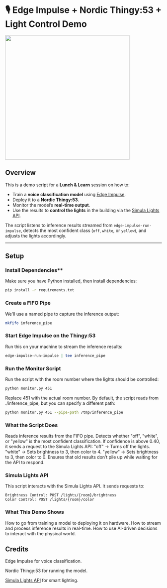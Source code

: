 # 🎙️ Edge Impulse + Nordic Thingy:53 + Light Control Demo

<img src="https://github.com/user-attachments/assets/82eb08c7-b659-42a3-8d05-a9b4d5782d22" width=400 />


## **Overview**
This is a demo script for a **Lunch & Learn** session on how to:
- Train a **voice classification model** using [Edge Impulse](https://www.edgeimpulse.com/).
- Deploy it to a **Nordic Thingy:53**.
- Monitor the model’s **real-time output**.
- Use the results to **control the lights** in the building via the [Simula Lights API](https://github.com/Northo/simula-lights-api).

The script listens to inference results streamed from `edge-impulse-run-impulse`, detects the most confident class (`off`, `white`, or `yellow`), and adjusts the lights accordingly.

---

## **Setup**
### Install Dependencies**
Make sure you have Python installed, then install dependencies:
```bash
pip install -r requirements.txt
```

### Create a FIFO Pipe
We'll use a named pipe to capture the inference output:

```bash
mkfifo inference_pipe
```

### Start Edge Impulse on the Thingy:53
Run this on your machine to stream the inference results:

```bash
edge-impulse-run-impulse | tee inference_pipe
```

### Run the Monitor Script
Run the script with the room number where the lights should be controlled:

```bash
python monitor.py 451
```
Replace 451 with the actual room number.
By default, the script reads from ./inference_pipe, but you can specify a different path:

```bash
python monitor.py 451 --pipe-path /tmp/inference_pipe
```

### What the Script Does
Reads inference results from the FIFO pipe.
Detects whether "off", "white", or "yellow" is the most confident classification.
If confidence is above 0.40, it sends a request to the Simula Lights API:
"off" → Turns off the lights.
"white" → Sets brightness to 3, then color to 4.
"yellow" → Sets brightness to 3, then color to 0.
Ensures that old results don’t pile up while waiting for the API to respond.

### Simula Lights API
This script interacts with the Simula Lights API.
It sends requests to:

```
Brightness Control: POST /lights/{room}/brightness
Color Control: POST /lights/{room}/color
```

### What This Demo Shows
How to go from training a model to deploying it on hardware.
How to stream and process inference results in real-time.
How to use AI-driven decisions to interact with the physical world.

## Credits
Edge Impulse for voice classification.

Nordic Thingy:53 for running the model.

[Simula Lights API](https://github.com/Northo/simula-lights-api) for smart lighting.

